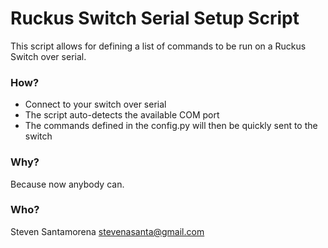 # Ruckus Switch Serial Setup Script
This script allows for defining a list of commands to be run on a Ruckus Switch over serial.

### How?
- Connect to your switch over serial
- The script auto-detects the available COM port
- The commands defined in the config.py will then be quickly sent to the switch

### Why?
Because now anybody can.

### Who?
Steven Santamorena
stevenasanta@gmail.com
